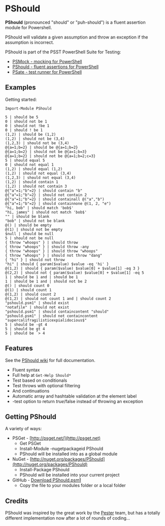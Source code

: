 # PShould #

**PShould** (pronounced "should" or "puh-should") is a fluent assertion module for Powershell.

PShould will validate a given assumption and throw an exception if the assumption is incorrect.

PShould is part of the PSST PowerShell Suite for Testing:

* [PSMock - mocking for PowerShell](https://github.com/jonwagner/PSMock)
* [PShould - fluent assertions for PowerShell](https://github.com/jonwagner/PShould)
* [PSate - test runner for PowerShell](https://github.com/jonwagner/PSate)

## Examples ##

Getting started:

	Import-Module PShould

	5 | should be 5
	0 | should not be 1
	0 | should not !be 1
	0 | should ! be 1
	(1,2) | should be (1,2)
	(1,2) | should not be (3,4)
	(1,2,3) | should not be (3,4)
	@{a=1;b=2} | should be @{a=1;b=2}
	@{a=1;b=2} | should not be @{a=1;b=3}
	@{a=1;b=2} | should not be @{a=1;b=2;c=3}
	5 | should equal 5
	0 | should not equal 1
	(1,2) | should equal (1,2)
	(1,2) | should not equal (3,4)
	(1,2,3) | should not equal (3,4)
	(1,2) | should contain 1
	(1,2) | should not contain 3
	@{"a"=1;"b"=2} | should contain "b"
	@{"a"=1;"b"=2} | should not contain 2
	@{"a"=1;"b"=2} | should containall @("a","b")
	@{"a"=1;"b"=2} | should containnone @(1, 2, "e")
	"hi, bob" | should match 'bob$'
	"hi, james" | should not match 'bob$'
	"" | should be blank
	"bob" | should not be blank
	@() | should be empty
	@(1) | should not be empty
	$null | should be null
	5 | should not be null
	{ throw "whoops" } | should throw
	{ throw "whoops" } | should throw -any
	{ throw "whoops" } | should throw "whoops"
	{ throw "whoops" } | should not throw "dang"
	{ "hi" } | should not throw
	"hi" | should { param($value) $value -eq 'hi' }
	@(1,2) | should { param($value) $value[0] + $value[1] -eq 3 }
	@(2,2) | should not { param($value) $value[0] + $value[1] -eq 5
	1 | should be 1 and | should be 1
	1 | should be 1 and | should not be 2
	@() | should count 0
	@(1) | should count 1
	@(1,2) | should count 2
	@(1,2) | should not count 1 and | should count 2
	"pshould.psm1" | should exist
	"notafile" | should not exist
	"pshould.psm1" | should containcontent "should"
	"pshould.psm1" | should not containcontent "supercalifragilisticexpialidocious$"
	5 | should be -gt 4
	5 | should be gt 4
	5 | should be `> 4

## Features ##

See the [PShould wiki](https://github.com/jonwagner/PShould/wiki) for full documentation.

* Fluent syntax
* Full help at `Get-Help Should*`
* Test based on conditionals
* Test throws with optional filtering
* And continuations
* Automatic array and hashtable validation at the element label
* -test option to return $true/$false instead of throwing an exception

## Getting PShould ##

A variety of ways:

- PSGet - [http://psget.net/](http://psget.net)
	- Get PSGet
	- Install-Module -nugetpackageid PShould
	- PShould will be installed into as a global module
- NuGet - [http://nuget.org/packages/PShould](http://nuget.org/packages/PShould)
	- Install-Package PShould
	- PShould will be installed into your current project
- GitHub - [Download PShould.psm1](https://github.com/jonwagner/PShould/tree/master/PShould.psm1)
	- Copy the file to your modules folder or a local folder

## Credits ##

PShould was inspired by the great work by the [Pester](https://github.com/pester/Pester) team, but has a totally different implementation now after a lot of rounds of coding...

